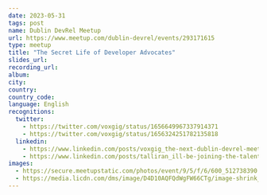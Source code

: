 ```yaml
---
date: 2023-05-31
tags: post
name: Dublin DevRel Meetup
url: https://www.meetup.com/dublin-devrel/events/293171615
type: meetup
title: "The Secret Life of Developer Advocates"
slides_url:
recording_url: 
album: 
city: 
country: 
country_code: 
language: English
recognitions:
  twitter:
    - https://twitter.com/voxgig/status/1656649967337914371
    - https://twitter.com/voxgig/status/1656324251782135818
  linkedin:
    - https://www.linkedin.com/posts/voxgig_the-next-dublin-devrel-meetup-online-has-activity-7062049742549045249-J1BY?utm_source=share&utm_medium=member_desktop
    - https://www.linkedin.com/posts/talliran_ill-be-joining-the-talented-and-developer-activity-7064491090552197120-Kx1F?utm_source=share&utm_medium=member_desktop
images:
  - https://secure.meetupstatic.com/photos/event/9/5/f/6/600_512738390.webp?w=750
  - https://media.licdn.com/dms/image/D4D10AQFQdWgFW66CTg/image-shrink_800/0/1684305902280?e=1684951200&v=beta&t=ExM1WZO_EjgXD3Jpo8TrYpM1MIMq4iZGHIr88svZNr8
---
```

